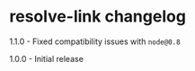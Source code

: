 # resolve-link changelog
1.1.0 - Fixed compatibility issues with `node@0.8`

1.0.0 - Initial release
